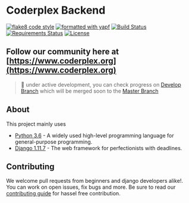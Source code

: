 # Coderplex Backend

[![flake8 code style](https://img.shields.io/badge/code_style-flake8-5ed9c7.svg)](http://flake8.pycqa.org/en/latest/) [![formatted with yapf](https://img.shields.io/badge/code_formatted_with-yapf-ff69b4.svg)](https://github.com/google/yapf) [![Build Status](https://travis-ci.org/coderplex/coderplex-backend.svg?branch=develop)](https://travis-ci.org/coderplex/coderplex-backend) [![Requirements Status](https://requires.io/github/coderplex/coderplex-backend/requirements.svg?branch=develop)](https://requires.io/github/coderplex/coderplex-backend/requirements/?branch=develop)
 [![License](https://img.shields.io/badge/License-BSD%203--Clause-blue.svg)](https://github.com/coderplex/coderplex/blob/master/LICENSE)

## Follow our community here at [https://www.coderplex.org](https://www.coderplex.org)

> :construction: under active development, you can check progress on [Develop Branch](https://github.com/coderplex/coderplex-backend/tree/develop) which will be merged soon to the [Master Branch](https://github.com/coderplex/coderplex-backend/tree/master)

## About

This project mainly uses

* [Python 3.6](https://www.python.org/) - A widely used high-level programming language for general-purpose programming.
* [Django 1.11.7](https://www.djangoproject.com/) - The web framework for perfectionists with deadlines.

## Contributing

We welcome pull requests from beginners and django developers alike!. You can work on open issues, fix bugs and more. Be sure to read our [contributing guide](.github/CONTRIBUTING.md) for hassel free contribution.
